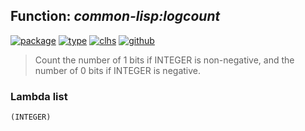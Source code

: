 ## Function: ***common-lisp:logcount***
[![package](https://img.shields.io/badge/Package-COMMON--LISP-5f9ea0.svg?style=social&colorA=999999)](../) [![type](https://img.shields.io/badge/Type-Function-5f9ea0.svg?style=social&colorA=999999)](../#function) [![clhs](https://img.shields.io/badge/CLHS-LOGCOUNT-5f9ea0.svg?style=social&colorA=999999)](http://www.lispworks.com/documentation/HyperSpec/Body/f_logcou.htm) [![github](https://img.shields.io/badge/GitHub-View_the_source-5f9ea0.svg?style=social&colorA=999999&logo=github)](https://github.com/sbcl/sbcl/blob/master/src/code/numbers.lisp/) 

> Count the number of 1 bits if INTEGER is non-negative,
> and the number of 0 bits if INTEGER is negative.

### Lambda list
```
(INTEGER)
```
